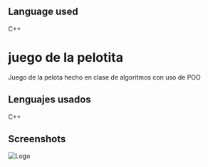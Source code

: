 

## Language used

C++

# juego de la pelotita
Juego de la pelota hecho en clase de algoritmos con uso de POO

## Lenguajes usados

C++

## Screenshots

![Logo](https://algoritmosyalgomas.com/wp-content/uploads/2019/02/Screenshot_1.png)
